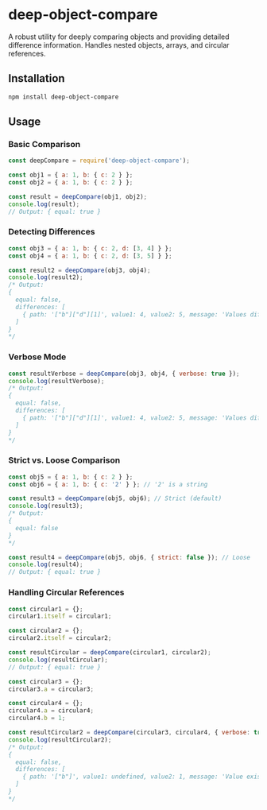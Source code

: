 # deep-object-compare  

A robust utility for deeply comparing objects and providing detailed difference information. Handles nested objects, arrays, and circular references.

## Installation  

```bash
npm install deep-object-compare
```

## Usage  

### **Basic Comparison**  

```javascript
const deepCompare = require('deep-object-compare');

const obj1 = { a: 1, b: { c: 2 } };
const obj2 = { a: 1, b: { c: 2 } };

const result = deepCompare(obj1, obj2);
console.log(result);
// Output: { equal: true }
```

### **Detecting Differences**  

```javascript
const obj3 = { a: 1, b: { c: 2, d: [3, 4] } };
const obj4 = { a: 1, b: { c: 2, d: [3, 5] } };

const result2 = deepCompare(obj3, obj4);
console.log(result2);
/* Output:
{
  equal: false,
  differences: [
    { path: '["b"]["d"][1]', value1: 4, value2: 5, message: 'Values differ: 4 vs 5' }
  ]
}
*/
```

### **Verbose Mode**  

```javascript
const resultVerbose = deepCompare(obj3, obj4, { verbose: true });
console.log(resultVerbose);
/* Output:
{
  equal: false,
  differences: [
    { path: '["b"]["d"][1]', value1: 4, value2: 5, message: 'Values differ: 4 vs 5' }
  ]
}
*/
```

### **Strict vs. Loose Comparison**  

```javascript
const obj5 = { a: 1, b: { c: 2 } };
const obj6 = { a: 1, b: { c: '2' } }; // '2' is a string

const result3 = deepCompare(obj5, obj6); // Strict (default)
console.log(result3);
/* Output:
{
  equal: false
}
*/

const result4 = deepCompare(obj5, obj6, { strict: false }); // Loose
console.log(result4);
// Output: { equal: true }
```

### **Handling Circular References**  

```javascript
const circular1 = {};
circular1.itself = circular1;

const circular2 = {};
circular2.itself = circular2;

const resultCircular = deepCompare(circular1, circular2);
console.log(resultCircular);
// Output: { equal: true }
```

```javascript
const circular3 = {};
circular3.a = circular3;

const circular4 = {};
circular4.a = circular4;
circular4.b = 1;

const resultCircular2 = deepCompare(circular3, circular4, { verbose: true });
console.log(resultCircular2);
/* Output:
{
  equal: false,
  differences: [
    { path: '["b"]', value1: undefined, value2: 1, message: 'Value exists in one object only' }
  ]
}
*/
```


